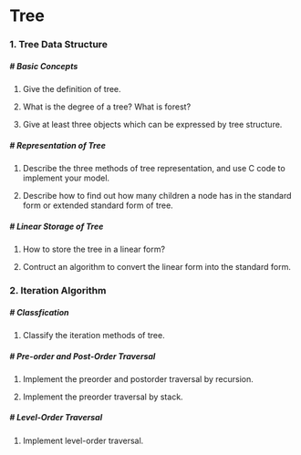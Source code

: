 # Tree

### 1. Tree Data Structure

##### # Basic Concepts

1. Give the definition of tree.

2. What is the degree of a tree? What is forest?

3. Give at least three objects which can be expressed by tree structure.



##### # Representation of Tree

1. Describe the three methods of tree representation, and use C code to implement your model.

2. Describe how to find out how many children a node has in the standard form or extended standard form of tree.



##### # Linear Storage of Tree

1. How to store the tree in a linear form?

2. Contruct an algorithm to convert the linear form into the standard form.







### 2. Iteration Algorithm

##### # Classfication

1. Classify the iteration methods of tree.



##### # Pre-order and Post-Order Traversal

1. Implement the preorder and postorder traversal by recursion.

2. Implement the preorder traversal by stack.



##### # Level-Order Traversal

1. Implement level-order traversal.

 
